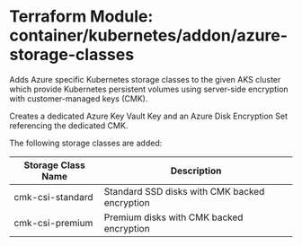 # Terraform Module: container/kubernetes/addon/azure-storage-classes

Adds Azure specific Kubernetes storage classes to the given AKS cluster which provide Kubernetes persistent volumes
using server-side encryption with customer-managed keys (CMK).

Creates a dedicated Azure Key Vault Key and an Azure Disk Encryption Set referencing the dedicated CMK.

The following storage classes are added:

| Storage Class Name  | Description                                   |
|---------------------|-----------------------------------------------|
| cmk-csi-standard    | Standard SSD disks with CMK backed encryption |
| cmk-csi-premium     | Premium disks with CMK backed encryption      | 




